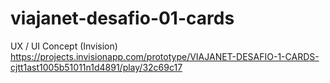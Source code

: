 # viajanet-desafio-01-cards

UX / UI Concept (Invision)
https://projects.invisionapp.com/prototype/VIAJANET-DESAFIO-1-CARDS-cjtt1ast1005b51011n1d4891/play/32c69c17


